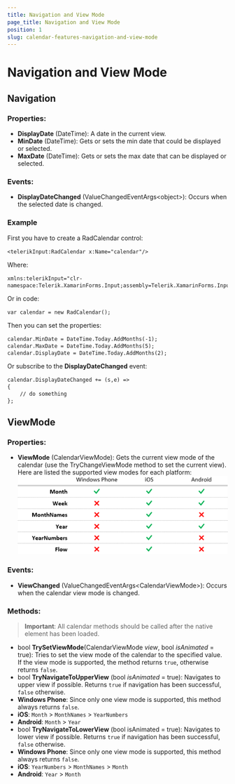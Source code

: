 ```yaml
---
title: Navigation and View Mode
page_title: Navigation and View Mode
position: 1
slug: calendar-features-navigation-and-view-mode
---
```


# Navigation and View Mode #

## Navigation ##

### Properties: ###

 - **DisplayDate** (DateTime): A date in the current view. 
 - **MinDate** (DateTime): Gets or sets the min date that could be displayed or selected. 
 - **MaxDate** (DateTime): Gets or sets the max date that can be displayed or selected. 

### Events: ###

 - **DisplayDateChanged** (ValueChangedEventArgs&lt;object&gt;): Occurs when the selected date is changed. 

### Example ###

First you have to create a RadCalendar control:

	<telerikInput:RadCalendar x:Name="calendar"/>

Where:

	xmlns:telerikInput="clr-namespace:Telerik.XamarinForms.Input;assembly=Telerik.XamarinForms.Input"

Or in code:
            
	var calendar = new RadCalendar();

Then you can set the properties:
 
	calendar.MinDate = DateTime.Today.AddMonths(-1);
	calendar.MaxDate = DateTime.Today.AddMonths(5);
	calendar.DisplayDate = DateTime.Today.AddMonths(2);     

Or subscribe to the **DisplayDateChanged** event:

	calendar.DisplayDateChanged += (s,e) =>
	{
	    // do something  
	};

## ViewMode ##

### Properties: ###

 - **ViewMode** (CalendarViewMode): Gets the current view mode of the calendar (use the TryChangeViewMode method to set the current view).  
Here are listed the supported view modes for each platform:
![Calendar View Modes](calendar-view-mode-support.png "Supported view modes")

### Events: ###

 - **ViewChanged** (ValueChangedEventArgs&lt;CalendarViewMode&gt;): Occurs when the calendar view mode is changed. 

### Methods: ###

> **Important**: All calendar methods should be called after the native element has been loaded.
 
 - bool **TrySetViewMode**(CalendarViewMode *view*, bool *isAnimated* = true): Tries to set the view mode of the calendar to the specified value. If the view mode is supported, the method returns `true`, otherwise returns `false`.
 - bool **TryNavigateToUpperView** (bool *isAnimated* = true): Navigates to upper view if possible. Returns `true` if navigation has been successful, `false` otherwise. 
  - **Windows Phone**: Since only one view mode is supported, this method always returns `false`.
  - **iOS**: `Month` > `MonthNames` > `YearNumbers`
  - **Android**: `Month` > `Year` 
 - bool **TryNavigateToLowerView** (bool isAnimated = true): Navigates to lower view if possible. Returns `true` if navigation has been successful, `false` otherwise. 
  - **Windows Phone**: Since only one view mode is supported, this method always returns `false`.
  - **iOS**: `YearNumbers` > `MonthNames` > `Month` 
  - **Android**: `Year` > `Month` 


